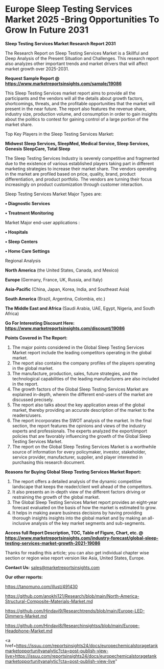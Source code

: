 # Europe Sleep Testing Services Market 2025 -Bring Opportunities To Grow In Future 2031

<strong>Sleep Testing Services Market Research Report 2031</strong>

The Research Report on Sleep Testing Services Market is a Skillful and Deep Analysis of the Present Situation and Challenges. This research report also analyzes other important trends and market drivers that will affect market growth over 2025-2031.

<strong>Request Sample Report @ <a href=https://www.marketreportsinsights.com/sample/19086>https://www.marketreportsinsights.com/sample/19086</a></strong>

This Sleep Testing Services market report aims to provide all the participants and the vendors will all the details about growth factors, shortcomings, threats, and the profitable opportunities that the market will present in the near future. The report also features the revenue share, industry size, production volume, and consumption in order to gain insights about the politics to contest for gaining control of a large portion of the market share.

Top Key Players in the Sleep Testing Services Market:

<strong>Midwest Sleep Services, SleepMed, Medical Service, Sleep Services, Genesis SleepCare, Total Sleep</strong>

The Sleep Testing Services Industry is severely competitive and fragmented due to the existence of various established players taking part in different marketing strategies to increase their market share. The vendors operating in the market are profiled based on price, quality, brand, product differentiation, and product portfolio. The vendors are turning their focus increasingly on product customization through customer interaction.

Sleep Testing Services Market Major Types are:

<strong>• Diagnostic Services

• Treatment Monitoring</strong>

Market Major end-user applications :

<strong>• Hospitals

• Sleep Centers

• Home Care Settings</strong>

Regional Analysis

</u><strong><b>North America</b></strong> (the United States, Canada, and Mexico)

<strong><b>Europe </b></strong>(Germany, France, UK, Russia, and Italy)

<strong><b>Asia-Pacific</b></strong> (China, Japan, Korea, India, and Southeast Asia)

<strong><b>South America</b></strong> (Brazil, Argentina, Colombia, etc.)

<strong><b>The Middle East and Africa</b></strong> (Saudi Arabia, UAE, Egypt, Nigeria, and South Africa)

<strong>Go For Interesting Discount Here: <a href=https://www.marketreportsinsights.com/discount/19086>https://www.marketreportsinsights.com/discount/19086</a></strong>

<strong>Points Covered in The Report:</strong>
<ol>
  <li>The major points considered in the Global Sleep Testing Services Market report include the leading competitors operating in the global market.</li>
  <li>The report also contains the company profiles of the players operating in the global market.</li>
  <li>The manufacture, production, sales, future strategies, and the technological capabilities of the leading manufacturers are also included in the report.</li>
  <li>The growth factors of the Global Sleep Testing Services Market are explained in-depth, wherein the different end-users of the market are discussed precisely.</li>
  <li>The report also talks about the key application areas of the global market, thereby providing an accurate description of the market to the readers/users.</li>
  <li>The report incorporates the SWOT analysis of the market. In the final section, the report features the opinions and views of the industry experts and professionals. The experts analyzed the export/import policies that are favorably influencing the growth of the Global Sleep Testing Services Market.</li>
  <li>The report on the Global Sleep Testing Services Market is a worthwhile source of information for every policymaker, investor, stakeholder, service provider, manufacturer, supplier, and player interested in purchasing this research document.</li>
</ol>
<strong>Reasons for Buying Global Sleep Testing Services Market Report:</strong>

<ol>
  <li>The report offers a detailed analysis of the dynamic competitive landscape that keeps the reader/client well ahead of the competitors.</li>
  <li>It also presents an in-depth view of the different factors driving or restraining the growth of the global market.</li>
  <li>The Global Sleep Testing Services Market report provides an eight-year forecast evaluated on the basis of how the market is estimated to grow.</li>
  <li>It helps in making aware business decisions by having providing thorough insights insights into the global market and by making an all-inclusive analysis of the key market segments and sub-segments.</li>
</ol>
<strong>Access full Report Description, TOC, Table of Figure, Chart, etc. @ <a href=https://www.marketreportsinsights.com/industry-forecast/global-sleep-testing-services-market-growth-2021-19086>https://www.marketreportsinsights.com/industry-forecast/global-sleep-testing-services-market-growth-2021-19086</a></strong>


Thanks for reading this article; you can also get individual chapter wise section or region wise report version like Asia, United States, Europe.

<strong>Contact Us:</strong>
sales@marketreportsinsights.com

<strong>Our other reports:</strong>

<a href=https://tanomuno.com/illust/491430>https://tanomuno.com/illust/491430</a>

<a href=https://github.com/anokhi121/Research/blob/main/North-America-Structural-Composite-Materials-Market.md>https://github.com/anokhi121/Research/blob/main/North-America-Structural-Composite-Materials-Market.md</a>

<a href=https://github.com/Hindavi9/Researchtrends/blob/main/Europe-LED-Dimmers-Market.md>https://github.com/Hindavi9/Researchtrends/blob/main/Europe-LED-Dimmers-Market.md</a>

<a href=https://github.com/Hindavi8/Researchinsightss/blob/main/Europe-Headphone-Market.md>https://github.com/Hindavi8/Researchinsightss/blob/main/Europe-Headphone-Market.md</a>

<a href=https://issuu.com/reportsinsights24/docs/europechemicalstoragetankmarketopportunityanalytic?cta=post-publish-view-live>https://issuu.com/reportsinsights24/docs/europechemicalstoragetankmarketopportunityanalytic?cta=post-publish-view-live</a>"
